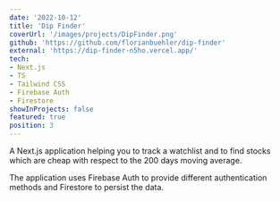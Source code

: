 ```yaml
---
date: '2022-10-12'
title: 'Dip Finder'
coverUrl: '/images/projects/DipFinder.png'
github: 'https://github.com/florianbuehler/dip-finder'
external: 'https://dip-finder-n5ho.vercel.app/'
tech:
- Next.js
- TS
- Tailwind CSS
- Firebase Auth
- Firestore
showInProjects: false
featured: true
position: 3
---
```


A Next.js application helping you to track a watchlist and to find stocks which are cheap with respect to the 200 days moving average. 

The application uses Firebase Auth to provide different authentication methods and Firestore to persist the data.
